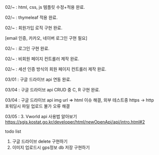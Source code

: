 02/~  : html, css, js 템플릿 수정+적용 완료.

02/~  : thymeleaf 적용 완료.

02/~  : 회원가입 로직 구현 완료.               

[email 인증, 카카오, 네이버 로그인 구현 필요]

02/~  : 로그인 구현 완료.

02/~  : 비회원 페이지 컨트롤러 제작 완료.

02/~  : 세션 인증 방식의 회원 페이지 컨트롤러 제작 완료.


03/01 : 구글 드라이브 api 연동 완료.


03/04 : 구글 드라이브 api CRUD 중 C, R 구현 완료.

03/04 : 구글 드라이브 api img url => html 이슈 해결, 외부 테스트중 https -> http 포워딩시 파일 업로드 불가 오류 해결

03/05 : 3. Vworld api 사용법 알아보기  https://sgis.kostat.go.kr/developer/html/newOpenApi/api/intro.html#2

todo list

1. 구글 드라이브 delete 구현하기
2. 이미지 업로드시 gps정보 db 저장 구현하기

